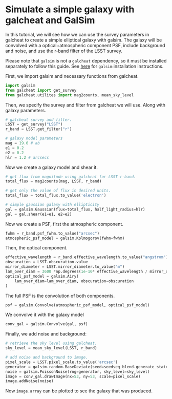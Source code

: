 # Simulate a simple galaxy with galcheat and GalSim

In this tutorial, we will see how we can use the survey parameters in galcheat
to create a simple elliptical galaxy with galsim. The galaxy will be convolved with
a optical+atmospheric component PSF, include background and noise, and use
the r-band filter of the LSST survey.

Please note that `galsim` is not a `galcheat` dependency, so it must be installed
separately to follow this guide. See [here](https://galsim-developers.github.io/GalSim/_build/html/install.html)
for `galsim` installation instructions.

First, we import galsim and necessary functions from galcheat.

```python
import galsim
from galcheat import get_survey
from galcheat.utilites import mag2counts, mean_sky_level
```

Then, we specify the survey and filter from galcheat we will use. Along with
galaxy parameters.

```python
# galcheat survey and filter.
LSST = get_survey("LSST")
r_band = LSST.get_filter("r")

# galaxy model parameters
mag = 19.0 # ab
e1 = 0.2
e2 = 0.2
hlr = 1.2 # arcsecs
```

Now we create a galaxy model and shear it.

```python
# get flux from magnitude using galcheat for LSST r-band.
total_flux = mag2counts(mag, LSST, r_band)

# get only the value of flux in desired units.
total_flux = total_flux.to_value('electron')

# simple gaussian galaxy with ellipticity
gal = galsim.Gaussian(flux=total_flux, half_light_radius=hlr)
gal = gal.shear(e1=e1, e2=e2)
```

Now we create a PSF, first the atmospheric component.

```python
fwhm = r_band.psf_fwhm.to_value("arcsec")
atmospheric_psf_model = galsim.Kolmogorov(fwhm=fwhm)
```

Then, the optical component.

```python
effective_wavelength = r_band.effective_wavelength.to_value("angstrom")
obscuration = LSST.obscuration.value
mirror_diameter = LSST.mirror_diameter.to_value("m")
lam_over_diam = 3600 *np.degrees(1e-10* effective_wavelength / mirror_diameter)
optical_psf_model = galsim.Airy(
    lam_over_diam=lam_over_diam, obscuration=obscuration
)
```

The full PSF is the convolution of both components.

```python
psf = galsim.Convolve(atmospheric_psf_model, optical_psf_model)
```

We convolve it with the galaxy model

```python
conv_gal = galsim.Convolve(gal, psf)
```

Finally, we add noise and background:

```python
# retrieve the sky level using galcheat.
sky_level = mean_sky_level(LSST, r_band)

# add noise and background to image.
pixel_scale = LSST.pixel_scale.to_value('arcsec')
generator = galsim.random.BaseDeviate(seed=seedseq_blend.generate_state(1))
noise = galsim.PoissonNoise(rng=generator, sky_level=sky_level)
image = conv_gal.drawImage(nx=53, ny=53, scale=pixel_scale)
image.addNoise(noise)
```

Now `image.array` can be plotted to see the galaxy that was produced.

